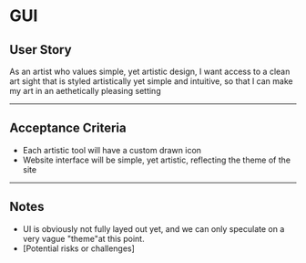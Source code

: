 # GUI

## **User Story**
As an artist who values simple, yet artistic design,
I want access to a clean art sight that is styled artistically yet simple and intuitive,
so that I can make my art in an aethetically pleasing setting

---

## **Acceptance Criteria**
- Each artistic tool will have a custom drawn icon
- Website interface will be simple, yet artistic, reflecting the theme of the site

---

## **Notes**
- UI is obviously not fully layed out yet, and we can only speculate on a very vague "theme"at this point. 
- [Potential risks or challenges]
